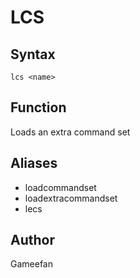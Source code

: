 # LCS
## Syntax
```lcs <name>```
## Function
Loads an extra command set
## Aliases
* loadcommandset
* loadextracommandset
* lecs
## Author
Gameefan